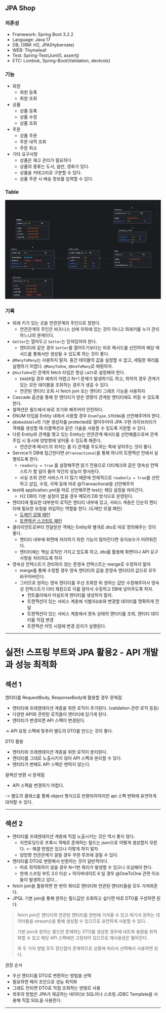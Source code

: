 ## JPA Shop

### 의존성

- Framework: Spring Boot 3.2.2
- Language: Java 17
- DB, ORM: H2, JPA(Hybernate)
- WEB: Thymeleaf 
- Test: Spring-Test(Junit5, assertj)
- ETC: Lombok, Spring-Boot(Validation, devtools)

### 기능

- 회원
  - 회원 등록
  - 회원 조회
- 상품
  - 상품 등록
  - 상품 수정
  - 상품 조회
- 주문
  - 상품 주문
  - 주문 내역 조회
  - 주문 취소
- 기타 요구사항
  - 상품은 재고 관리가 필요하다
  - 상품의 종류는 도서, 음반, 영화가 있다.
  - 상품을 카테고리로 구분할 수 있다.
  - 상품 주문 시 배송 정보를 입력할 수 있다.

### Table
![테이블](./img/table.png)

### 기록

- 외래 키가 있는 곳을 연관관계의 주인으로 정한다.
  - 연관관계의 주인은 비즈니스 상에 우위에 있는 것이 아니고 외래키를 누가 관리하느냐의 문제이다.
- `Getter`는 열어두고 `Setter`는 닫혀있어야 한다.
  - 엔티티와 같은 경우 `Setter`를 열어두기보다는 따로 메서드를 선언하여 해당 메서드를 통해서만 생성될 수 있도록 하는 것이 좋다.
- `@ManyToMany`는 사용하지 말자. 중간 테이블의 값을 설정할 수 없고, 세밀한 쿼리를 실행하기 어렵다. `@ManyToOne`, `@OneToMany`로 매핑하자.
- `@XxxToOne`인 관계의 fetch 타입은 항상 `LAZY`로 설정해야 한다.
  - `EAGER`일 경우 예측이 어렵고 N+1 문제가 발생하기도 하고, 최악의 경우 관계가 있는 모든 테이블을 조회하는 경우가 생길 수 있다.
  - 연관된 엔티티 조회 시 fetch join 또는 엔티티 그래프 기능을 사용하자
- Cascade 옵션을 통해 한 엔티티가 받은 영향이 관계된 엔티티에도 퍼질 수 있도록 한다.
- 컬렉션은 필드에서 바로 초기화 해주어야 안전하다.
- ENUM 타입을 Entity 내에서 사용할 경우 `EnumType.STRING`을 선언해주어야 한다.
- `@Embeddable`의 기본 생성자를 protected로 열어두어야 JPA 구현 라이브러리가 객체를 생성할 때 리플랙션과 같은 기술을 사용할 수 있도록 지원할 수 있다.
- 다른 Entity와 관계를 맺고 있는 Entity는 연관관계 메서드를 선언해줌으로써 관계 주입 시 동시에 양방향에 넣어줄 수 있도록 해준다.
  - 연관관계 메서드의 위치는 좀 더 관계를 주도하는 쪽에 넣어주는 것이 좋다.
- Service가 DB에 접근한다면 `@Transactional`을 통해 하나의 트랜잭션 안에서 실행되도록 한다.
  - `readonly = true` 를 설정해주면 읽기 전용으로 더티체크와 같은 영속성 컨텍스트가 할 일이 줄어 약간의 성능이 향사된다.
  - 사실 조회 관련 서비스가 더 많기 때문에 전체적으로 `readonly = true`를 선언하고 삽입, 수정, 삭제 등에 따로 @Transactional을 선언해주자
- test에 application.yml을 따로 선언해주면 test는 해당 설정을 따라간다.
  - H2 DB의 기본 설정이 없을 경우 메모리 DB 방식으로 운영된다.
- 엔티티에 필요한 대부분의 로직은 엔티티 내부에 있고, 서비스 계층은 단순히 엔티티에 필요한 요청을 위임하는 역할을 한다. (도메인 모델 패턴)
  - [도메인 모델 패턴](http://martinfowler.com/eaaCatalog/domainModel.html)
  - [트랜잭션 스크립트 패턴](http://martinfowler.com/eaaCatalog/transactionScript.html)
- 클라이언트로부터 전달받은 객체는 Entity와 별개로 dto로 따로 정의해주는 것이 좋다.
  - 엔티티 내부에 화면에 처리하기 위한 기능이 많아진다면 유지보수가 어려워진다.
  - 엔티티에는 핵심 로직만 가지고 있도록 하고, dto를 활용해 화면이나 API 요구사항을 처리하도록 하자
- 영속성 컨텍스트가 관리하지 않는 준영속 컨텍스트는 merge로 수정하지 말자
  - merge를 통해 수정할 경우 영속 엔티티의 값을 준영속 엔티티의 값으로 모두 바꾸어버린다.
  - 그러므로 원하는 영속 엔티티를 우선 조회한 뒤 원하는 값만 수정해주어서 영속성 컨텍스트가 더티 체킹으로 이를 알아서 수정하고 DB에 넣어주도록 하자.
    - 컨트롤러에서 어설프게 엔티티를 생성하지 말자.
    - 트랜잭션이 있는 서비스 계층에 식별자(id)와 변경할 데이터를 명확하게 전달
    - 트랜잭션이 있는 서비스 계층에서 영속 상태의 엔티티를 조회, 엔티티 데이터를 직접 변경
    - 트랜잭션 커밋 시점에 변경 감지가 실행된다.

---

# 실전! 스프링 부트와 JPA 활용2 - API 개발과 성능 최적화

## 섹션 1

엔티티를 RequestBody, ResponseBody에 활용할 경우 문제점

- 엔티티에 프레젠테이션 계층을 위한 로직이 추가된다. (validation 관련 로직 등등)
- 다양한 API와 관련된 로직들이 엔티티에 담기게 된다.
- 엔티티가 변경되면 API 스펙이 변경된다.

-> API 요청 스펙에 맞추어 별도의 DTO를 만드는 것이 좋다.

DTO 활용

- 엔티티와 프레젠테이션 계층을 위한 로직이 분리된다.
- 엔티티를 그대로 노출시키지 않아 API 스펙과 분리할 수 있다.
- 엔티티가 변해도 API 스펙은 변하지 않는다.

컬렉션 반환 시 문제점

- API 스펙을 변경하기 어렵다.

-> 별도의 클래스를 통해 object 형식으로 반환되어야지만 api 스펙 변화에 유연하게 대처할 수 있다.

---

## 섹션 2

- 엔티티를 프레젠테이션 계층에 직접 노출시키는 것은 역시 좋지 않다.
  - 지연로딩으로 프록시 객체로 존재하는 필드는 json으로 어떻게 생성할지 모른다. <- 해결 방법은 있으나 이렇게 하지 말자
  - 양방향 연관관계가 걸릴 경우 무한 루프에 걸릴 수 있다.
- 엔티티를 DTO로 변환해서 반환하는 것이 일반적이다.
  - 따로 최적화하지 않을 경우 N+1번 쿼리가 발생할 수 있으니 조심해야 한다.
  - 현재 스프링 부트 3.0 이상 + 하이버네이트 6 일 경우 @OneToOne 관련 이슈들이 발생하고 있다...
- fetch join을 활용하면 한 번의 쿼리로 엔티티와 연관된 엔티티들을 모두 가져와준다.
- JPQL 기본 join을 통해 원하는 필드값만 조회하고 싶다면 따로 DTO를 구성하면 된다.

> fetch join은 엔티티와 연관된 엔티티를 한번에 가져올 수 있고 여기서 원하는 데이터들을 stream()을 통해 생성할 수 있으므로 유연하게 사용할 수 있다.
> 
> 기본 join과 원하는 필드만 존재하는 DTO를 생성한 경우에 네트웍 용량을 최적화할 수 있고 해당 API 스펙에만 고정되어 있으므로 재사용성은 떨어진다.
> 
> 위 두 가지 방법 모두 장단점이 존재하므로 상황에 따라서 선택해서 사용하면 된다.

권장 순서

- 우선 엔티티를 DTO로 변환하는 방법을 선택
- 필요하면 페치 조인으로 성능 최적화
- 그래도 안되면 DTO로 직접 조회하는 방벙르 사용
- 최후의 방법은 JPA가 제공하는 네이티브 SQL이나 스프링 JDBC Template을 사용해 직접 SQL을 사용한다.

---